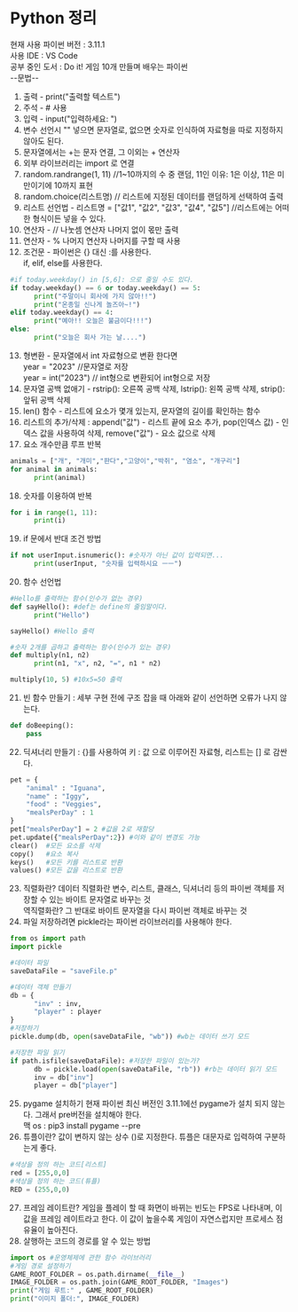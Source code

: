# Python 정리 
현재 사용 파이썬 버전 : 3.11.1   
사용 IDE :  VS Code  
공부 중인 도서 : Do it! 게임 10개 만들며 배우는 파이썬  
--문법--  
1. 출력 - print("출력할 텍스트")   
2. 주석 -  # 사용  
3. 입력 - input("입력하세요: ")  
4. 변수 선언시 "" 넣으면 문자열로, 없으면 숫자로 인식하여 자료형을 따로 지정하지 않아도 된다.  
5. 문자열에서는 +는 문자 연결, 그 이외는 + 연산자  
6. 외부 라이브러리는 import 로 연결  
7. random.randrange(1, 11) //1~10까지의 수 중 랜덤, 11인 이유: 1은 이상, 11은 미만이기에 10까지 표현  
8. random.choice(리스트명) // 리스트에 지정된 데이터를 랜덤하게 선택하여 출력  
9. 리스트 선언법 - 리스트명  = ["값1", "값2", "값3", "값4", "값5"]  //리스트에는 어떠한 형식이든 넣을 수 있다.   
10. 연산자 - // 나눗셈 연산자 나머지 없이 몫만 출력  
11. 연산자 - % 나머지 연산자 나머지를 구할 때 사용   
12. 조건문 - 파이썬은 {} 대신 :를 사용한다.  
            if, elif, else를 사용한다.  
```py
#if today.weekday() in [5,6]: 으로 줄일 수도 있다.  
if today.weekday() == 6 or today.weekday() == 5:  
      print("주말이니 회사에 가지 않아!!")  
      print("온종일 신나게 놀즈아~!")  
elif today.weekday() == 4:   
      print("예아!! 오늘은 불금이다!!!")  
else:   
      print("오늘은 회사 가는 날....")  
```
13. 형변환 - 문자열에서 int 자료형으로 변환 한다면  
    year = "2023" //문자열로 저장  
    year = int("2023") // int형으로 변환되어 int형으로 저장  
14. 문자열 공백 없애기 - rstrip(): 오른쪽 공백 삭제, lstrip(): 왼쪽 공백 삭제, strip(): 앞뒤 공백 삭제  
15. len() 함수 - 리스트에 요소가 몇개 있는지, 문자열의 길이를 확인하는 함수  
16. 리스트의 추가/삭제 : append("값") - 리스트 끝에 요소 추가, pop(인덱스 값) - 인덱스 값을 사용하여 삭제, remove("값") - 요소 값으로 삭제  
17. 요소 개수만큼 루프 반복   
```py
animals = ["개", "개미","판다","고양이","박쥐", "염소", "개구리"]  
for animal in animals:    
      print(animal)    
```
18. 숫자를 이용하여 반복  
```py
for i in range(1, 11):  
      print(i)
```
19. if 문에서 반대 조건 방법
```py
if not userInput.isnumeric(): #숫자가 아닌 값이 입력되면...
      print(userInput, "숫자를 입력하시요 ㅡㅡ")
```
20. 함수 선언법  
```py
#Hello를 출력하는 함수(인수가 없는 경우)
def sayHello(): #def는 define의 줄임말이다.
      print("Hello")

sayHello() #Hello 출력

#숫자 2개를 곱하고 출력하는 함수(인수가 있는 경우)
def multiply(n1, n2)
      print(n1, "x", n2, "=", n1 * n2)

multiply(10, 5) #10x5=50 출력
```
21. 빈 함수 만들기 : 세부 구현 전에 구조 잡을 때 아래와 같이 선언하면 오류가 나지 않는다.
```py
def doBeeping():
    pass 
```
22. 딕셔너리 만들기 : {}를 사용하여 키 : 값 으로 이루어진 자료형, 리스트는 [] 로 감싼다.
```py
pet = {
    "animal" : "Iguana",
    "name" : "Iggy",
    "food" : "Veggies",
    "mealsPerDay" : 1
}
pet["mealsPerDay"] = 2 #값을 2로 재할당
pet.update({"mealsPerDay":2}) #이와 같이 변경도 가능
clear()  #모든 요소를 삭제
copy()   #요소 복사
keys()   #모든 키를 리스트로 반환
values() #모든 값을 리스트로 반환
```
23. 직렬화란? 데이터 직렬화란 변수, 리스트, 클래스, 딕셔너리 등의 파이썬 객체를 저장할 수 있는 바이트 문자열로 바꾸는 것  
    역직렬화란? 그 반대로 바이트 문자열을 다시 파이썬 객체로 바꾸는 것   
24. 파일 저장하려면 pickle라는 파이썬 라이브러리를 사용해야 한다.
```py
from os import path
import pickle

#데이터 파일
saveDataFile = "saveFile.p"

#데이터 객체 만들기
db = {
      "inv" : inv,
      "player" : player
}
#저장하기
pickle.dump(db, open(saveDataFile, "wb")) #wb는 데이터 쓰기 모드

#저장한 파일 읽기
if path.isfile(saveDataFile): #저장한 파일이 있는가?
      db = pickle.load(open(saveDataFile, "rb")) #rb는 데이터 읽기 모드
      inv = db["inv"]
      player = db["player"]
```
25. pygame 설치하기
현재 파이썬 최신 버전인 3.11.1에선 pygame가 설치 되지 않는다. 그래서 pre버전을 설치해야 한다.  
맥 os : pip3 install pygame --pre   
26. 튜플이란? 값이 변하지 않는 상수 ()로 지정한다. 튜플은 대문자로 입력하여 구분하는게 좋다.
```py
#색상을 정의 하는 코드[리스트]
red = [255,0,0]
#색상을 정의 하는 코드(튜플)
RED = (255,0,0)
```
27. 프레임 레이트란? 게임을 플레이 할 때 화면이 바뀌는 빈도는 FPS로 나타내며, 
    이 값을 프레임 레이트라고 한다. 이 값이 높을수록 게임이 자연스럽지만 프로세스 점유율이 높아진다.  
28. 살행하는 코드의 경로를 알 수 있는 방법
```py
import os #운영체제에 관한 함수 라이브러리
#게임 경로 설정하기
GAME_ROOT_FOLDER = os.path.dirname(__file__)
IMAGE_FOLDER = os.path.join(GAME_ROOT_FOLDER, "Images")
print("게임 루트:" , GAME_ROOT_FOLDER)
print("이미지 폴더:", IMAGE_FOLDER)
```